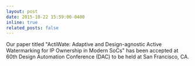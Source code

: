 ```yaml
---
layout: post
date: 2015-10-22 15:59:00-0400
inline: true
related_posts: false
---
```


Our paper titled "ActiWate: Adaptive and Design-agnostic Active Watermarking for IP Ownership in Modern SoCs" has been accepted at 60th Design Automation Conference (DAC) to be held at San Francisco, CA.
